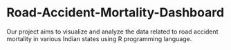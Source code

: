 # Road-Accident-Mortality-Dashboard
Our project aims to visualize and analyze the data related to road accident mortality in various Indian states using R programming language. 
